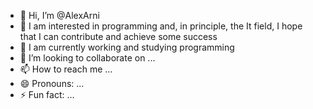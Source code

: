 - 👋 Hi, I’m @AlexArni
- 👀 I am interested in programming and, in principle, the It field, I hope that I can contribute and achieve some success
- 🌱 I am currently working and studying programming
- 💞️ I’m looking to collaborate on ...
- 📫 How to reach me ...
- 😄 Pronouns: ...
- ⚡ Fun fact: ...

<!---
AlexArni/AlexArni is a ✨ special ✨ repository because its `README.md` (this file) appears on your GitHub profile.
You can click the Preview link to take a look at your changes.
--->
